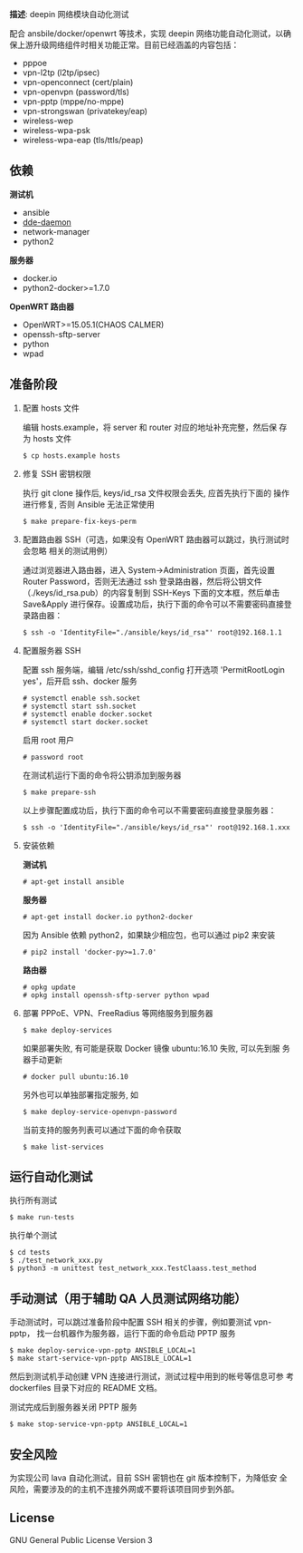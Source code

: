 **描述**: deepin 网络模块自动化测试

配合 ansbile/docker/openwrt 等技术，实现 deepin 网络功能自动化测试，以确保上游升级网络组件时相关功能正常。目前已经涵盖的内容包括：

- pppoe
- vpn-l2tp (l2tp/ipsec)
- vpn-openconnect (cert/plain)
- vpn-openvpn (password/tls)
- vpn-pptp (mppe/no-mppe)
- vpn-strongswan (privatekey/eap)
- wireless-wep
- wireless-wpa-psk
- wireless-wpa-eap (tls/ttls/peap)

## 依赖

**测试机**
- ansible
- [dde-daemon](https://github.com/linuxdeepin/dde-daemon)
- network-manager
- python2

**服务器**
- docker.io
- python2-docker>=1.7.0

**OpenWRT 路由器**
- OpenWRT>=15.05.1(CHAOS CALMER)
- openssh-sftp-server
- python
- wpad

## 准备阶段

1. 配置 hosts 文件

   编辑 hosts.example，将 server 和 router 对应的地址补充完整，然后保
   存为 hosts 文件

   ```
   $ cp hosts.example hosts
   ```

1. 修复 SSH 密钥权限

   执行 git clone 操作后, keys/id_rsa 文件权限会丢失, 应首先执行下面的
   操作进行修复, 否则 Ansible 无法正常使用
   ```
   $ make prepare-fix-keys-perm
   ```

1. 配置路由器 SSH（可选，如果没有 OpenWRT 路由器可以跳过，执行测试时会忽略
   相关的测试用例）

   通过浏览器进入路由器，进入 System->Administration 页面，首先设置
   Router Password，否则无法通过 ssh 登录路由器，然后将公钥文件
   （./keys/id_rsa.pub）的内容复制到 SSH-Keys 下面的文本框，然后单击
   Save&Apply 进行保存。设置成功后，执行下面的命令可以不需要密码直接登
   录路由器：

   ```
   $ ssh -o 'IdentityFile="./ansible/keys/id_rsa"' root@192.168.1.1
   ```

1. 配置服务器 SSH

   配置 ssh 服务端，编辑 /etc/ssh/sshd_config 打开选项
   'PermitRootLogin yes'，后开启 ssh、docker 服务

   ```
   # systemctl enable ssh.socket
   # systemctl start ssh.socket
   # systemctl enable docker.socket
   # systemctl start docker.socket
   ```

   启用 root 用户

   ```
   # password root
   ```

   在测试机运行下面的命令将公钥添加到服务器

   ```
   $ make prepare-ssh
   ```

   以上步骤配置成功后，执行下面的命令可以不需要密码直接登录服务器：

   ```
   $ ssh -o 'IdentityFile="./ansible/keys/id_rsa"' root@192.168.1.xxx
   ```

1. 安装依赖

   **测试机**

   ```
   # apt-get install ansible
   ```

   **服务器**

   ```
   # apt-get install docker.io python2-docker
   ```

   因为 Ansible 依赖 python2，如果缺少相应包，也可以通过 pip2 来安装

   ```
   # pip2 install 'docker-py>=1.7.0'
   ```

   **路由器**

   ```
   # opkg update
   # opkg install openssh-sftp-server python wpad
   ```

1. 部署 PPPoE、VPN、FreeRadius 等网络服务到服务器

   ```
   $ make deploy-services
   ```

   如果部署失败, 有可能是获取 Docker 镜像 ubuntu:16.10 失败, 可以先到服
   务器手动更新
   ```
   # docker pull ubuntu:16.10
   ```

   另外也可以单独部署指定服务, 如
   ```
   $ make deploy-service-openvpn-password
   ```

   当前支持的服务列表可以通过下面的命令获取
   ```
   $ make list-services
   ```

## 运行自动化测试

执行所有测试
```
$ make run-tests
```

执行单个测试
```
$ cd tests
$ ./test_network_xxx.py
$ python3 -m unittest test_network_xxx.TestClaass.test_method
```

## 手动测试（用于辅助 QA 人员测试网络功能）

手动测试时，可以跳过准备阶段中配置 SSH 相关的步骤，例如要测试 vpn-pptp，
找一台机器作为服务器，运行下面的命令启动 PPTP 服务
```
$ make deploy-service-vpn-pptp ANSIBLE_LOCAL=1
$ make start-service-vpn-pptp ANSIBLE_LOCAL=1
```

然后到测试机手动创建 VPN 连接进行测试，测试过程中用到的帐号等信息可参
考 dockerfiles 目录下对应的 README 文档。

测试完成后到服务器关闭 PPTP 服务
```
$ make stop-service-vpn-pptp ANSIBLE_LOCAL=1
```

## 安全风险

为实现公司 lava 自动化测试，目前 SSH 密钥也在 git 版本控制下，为降低安
全风险，需要涉及的的主机不连接外网或不要将该项目同步到外部。

## License

GNU General Public License Version 3
